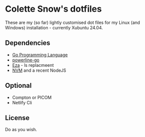 # Colette Snow's dotfiles

These are my (so far) lightly customised dot files for my Linux (and Windows) installation - currently Xubuntu 24.04.

## Dependencies
* [Go Programming Language](https://golang.org/)
* [powerline-go](https://github.com/justjanne/powerline-go#installation)
* [Eza](https://github.com/eza-community/eza) - ls replacmeent
* [NVM](https://github.com/nvm-sh/nvm) and a recent NodeJS

## Optional
* Compton or PICOM
* Netlify Cli

## License
Do as you wish.
